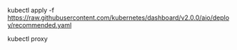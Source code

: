 kubectl apply -f https://raw.githubusercontent.com/kubernetes/dashboard/v2.0.0/aio/deploy/recommended.yaml

kubectl proxy
 